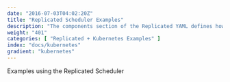 ```yaml
---
date: "2016-07-03T04:02:20Z"
title: "Replicated Scheduler Examples"
description: "The components section of the Replicated YAML defines how the containers will be created and started."
weight: "401"
categories: [ "Replicated + Kubernetes Examples" ]
index: "docs/kubernetes"
gradient: "kubernetes"
---
```


Examples using the Replicated Scheduler